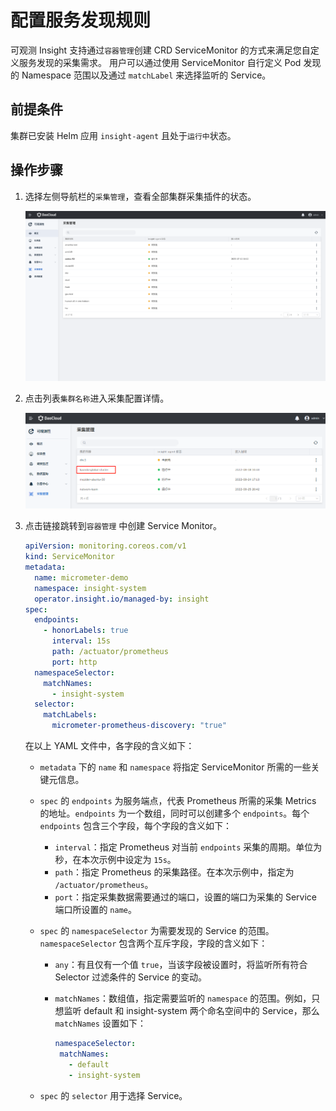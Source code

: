 # 配置服务发现规则

可观测 Insight 支持通过`容器管理`创建 CRD ServiceMonitor 的方式来满足您自定义服务发现的采集需求。
用户可以通过使用 ServiceMonitor 自行定义 Pod 发现的 Namespace 范围以及通过 `matchLabel` 来选择监听的 Service。

## 前提条件

集群已安装 Helm 应用 `insight-agent` 且处于`运行中`状态。

## 操作步骤

1. 选择左侧导航栏的`采集管理`，查看全部集群采集插件的状态。

    ![集群列表](../../images/collectmanage02.png)

2. 点击列表`集群名称`进入采集配置详情。

    ![集群列表](../../images/service-discover.png)

3. 点击链接跳转到`容器管理` 中创建 Service Monitor。

	```yaml
	apiVersion: monitoring.coreos.com/v1
	kind: ServiceMonitor
	metadata:
	  name: micrometer-demo
	  namespace: insight-system
	  operator.insight.io/managed-by: insight
	spec:
	  endpoints:
	    - honorLabels: true
		  interval: 15s
		  path: /actuator/prometheus
		  port: http
	  namespaceSelector:
		matchNames:
		  - insight-system
	  selector:
		matchLabels:
		  micrometer-prometheus-discovery: "true"
	```

	在以上 YAML 文件中，各字段的含义如下：

	- `metadata` 下的 `name` 和 `namespace` 将指定 ServiceMonitor 所需的一些关键元信息。

	- `spec` 的 `endpoints` 为服务端点，代表 Prometheus 所需的采集 Metrics 的地址。`endpoints` 为一个数组，同时可以创建多个 `endpoints`。每个 `endpoints` 包含三个字段，每个字段的含义如下：

	  - `interval`：指定 Prometheus 对当前 `endpoints` 采集的周期。单位为秒，在本次示例中设定为 `15s`。
	  - `path`：指定 Prometheus 的采集路径。在本次示例中，指定为 `/actuator/prometheus`。
	  - `port`：指定采集数据需要通过的端口，设置的端口为采集的 Service 端口所设置的 `name`。

	- `spec` 的 `namespaceSelector` 为需要发现的 Service 的范围。`namespaceSelector` 包含两个互斥字段，字段的含义如下：

	  - `any`：有且仅有一个值 `true`，当该字段被设置时，将监听所有符合 Selector 过滤条件的 Service 的变动。
	  - `matchNames`：数组值，指定需要监听的 `namespace` 的范围。例如，只想监听 default 和 insight-system 两个命名空间中的 Service，那么 `matchNames` 设置如下：

         ```yaml
		namespaceSelector:
		  matchNames:
		    - default
			- insight-system
        ```
			
	- `spec` 的 `selector` 用于选择 Service。
